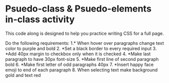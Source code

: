 # Psuedo-class & Psuedo-elements in-class activity

This code along is designed to help you practice writing CSS for a full page.

Do the following requirements:
1.* When hover over paragraphs change text color to purple and bold
2. *Set a black border to every required input
3. *Add 40px margin to checkbox only when it is checked
4. *Make last paragraph to have 30px font-size
5. *Make first line of second paragraph bold
6. *Make first letter of odd paragraphs 40px
7. *Insert happy face emoji to end of each paragraph
8. When selecting text make background gold and text red